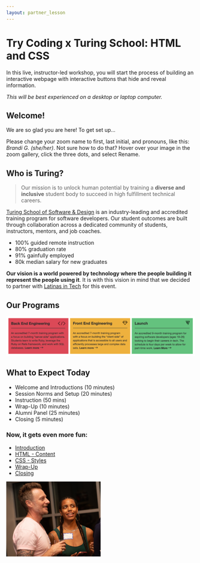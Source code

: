 ```yaml
---
layout: partner_lesson
---
```


# Try Coding x Turing School: HTML and CSS 

In this live, instructor-led workshop, you will start the process of building an interactive webpage with interactive buttons that hide and reveal information.

_This will be best experienced on a desktop or laptop computer._

## Welcome!
We are so glad you are here! To get set up...

Please change your zoom name to first, last initial, and pronouns, like this: _Brandi G. (she/her)_. Not sure how to do that? Hover over your image in the zoom gallery, click the three dots, and select Rename.

## Who is Turing?
> Our mission is to unlock human potential by training a <strong>diverse and inclusive</strong> student body to succeed in high fulfillment technical careers.

<a href="https://turing.edu/" target="blank">Turing School of Software & Design</a> is an industry-leading and accredited training program for software developers. Our student outcomes are built through collaboration across a dedicated community of students, instructors, mentors, and job coaches.
- 100% guided remote instruction
- 80% graduation rate
- 91% gainfully employed
- 80k median salary for new graduates


<strong>Our vision is a world powered by technology where the people building it represent the people using it</strong>. It is with this vision in mind that we decided to partner with <a href="https://latinasintech.org/" target="blank">Latinas in Tech</a> for this event.

## Our Programs
<img src="./assets/turing-programs.png" alt="Description of Turing's 3 programs" />

## What to Expect Today
- Welcome and Introductions (10 minutes)
- Session Norms and Setup (20 minutes)
- Instruction (50 mins)
- Wrap-Up (10 minutes)
- Alumni Panel (25 minutes)
- Closing (5 minutes)

### Now, it gets even more fun:
- [Introduction](./intro)
- [HTML - Content](./html)
- [CSS - Styles](./css)
- [Wrap-Up](./wrap-up)
- [Closing](./closing)

<section class="image-section" style="outline:none; width:50%)">
<img src="./assets/partnerships.jpg" style="outline:none; width:50%" alt="Partnership Image"/>
</section>
